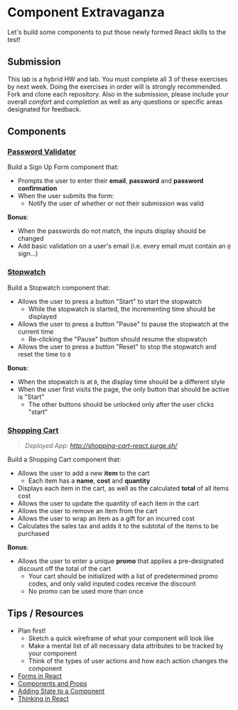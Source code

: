 # Component Extravaganza

Let's build some components to put those newly formed React skills to the test!

## Submission

This lab is a hybrid HW and lab. You must complete all 3 of these exercises by next week. Doing the exercises in order will is strongly recommended. Fork and clone each repository. Also in the submission, please include your overall *comfort* and *completion* as well as any questions or specific areas designated for feedback.

## Components

### [Password Validator](https://git.generalassemb.ly/ga-wdi-exercises/react-password-validator)

Build a Sign Up Form component that:

  - Prompts the user to enter their **email**, **password** and **password confirmation**
  - When the user submits the form:
    - Notify the user of whether or not their submission was valid

**Bonus**:

  - When the passwords do not match, the inputs display should be changed
  - Add basic validation on a user's email (i.e. every email must contain an `@` sign...)

### [Stopwatch](https://git.generalassemb.ly/ga-wdi-exercises/react-stopwatch)

Build a Stopwatch component that:

- Allows the user to press a button "Start" to start the stopwatch
  - While the stopwatch is started, the incrementing time should be displayed
- Allows the user to press a button "Pause" to pause the stopwatch at the current time
  - Re-clicking the "Pause" button should resume the stopwatch
- Allows the user to press a button "Reset" to stop the stopwatch and reset the time to `0`

**Bonus**:

- When the stopwatch is at `0`, the display time should be a different style
- When the user first visits the page, the only button that should be active is "Start"
  - The other buttons should be unlocked only after the user clicks "start"

### [Shopping Cart](https://git.generalassemb.ly/ga-wdi-exercises/react-shopping-cart)

> *Deployed App: http://shopping-cart-react.surge.sh/*


Build a Shopping Cart component that:

- Allows the user to add a new **item** to the cart
  - Each item has a **name**, **cost** and **quantity**
- Displays each item in the cart, as well as the calculated **total** of all items cost
- Allows the user to update the quantity of each item in the cart
- Allows the user to remove an item from the cart
- Allows the user to wrap an item as a gift for an incurred cost
- Calculates the sales tax and adds it to the subtotal of the items to be purchased

**Bonus**:

- Allows the user to enter a unique **promo** that applies a pre-designated discount off the total of the cart
  - Your cart should be initialized with a list of predetermined promo codes, and only valid inputed codes receive the discount
  - No promo can be used more than once

## Tips / Resources

- Plan first!
  - Sketch a quick wireframe of what your component will look like
  - Make a mental list of all necessary data attributes to be tracked by your component
  - Think of the types of user actions and how each action changes the component
- [Forms in React](https://facebook.github.io/react/docs/forms.html#controlled-components)
- [Components and Props](https://facebook.github.io/react/docs/components-and-props.html)
- [Adding State to a Component](https://facebook.github.io/react/docs/state-and-lifecycle.html#adding-local-state-to-a-class)
- [Thinking in React](https://facebook.github.io/react/docs/thinking-in-react.html)
